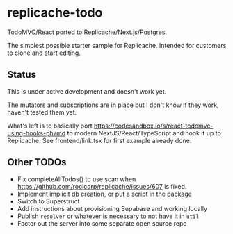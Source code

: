 # replicache-todo

TodoMVC/React ported to Replicache/Next.js/Postgres.

The simplest possible starter sample for Replicache.
Intended for customers to clone and start editing.

## Status

This is under active development and doesn't work yet.

The mutators and subscriptions are in place but I don't know if they work, haven't tested them yet.

What's left is to basically port https://codesandbox.io/s/react-todomvc-using-hooks-ph7md to modern NextJS/React/TypeScript and hook it up to Replicache. See frontend/link.tsx for first example already done.

## Other TODOs

- Fix completeAllTodos() to use scan when https://github.com/rocicorp/replicache/issues/607 is fixed.
- Implement implicit db creation, or put a script in the package
- Switch to Superstruct
- Add instructions about provisioning Supabase and working locally
- Publish `resolver` or whatever is necessary to not have it in `util`
- Factor out the server into some separate open source repo
